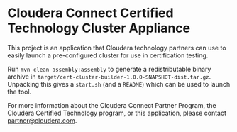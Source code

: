 Cloudera Connect Certified Technology Cluster Appliance
================================================================================
This project is an application that Cloudera technology partners can use to
easily launch a pre-configured cluster for use in certification testing.

Run `mvn clean assembly:assembly` to generate a redistributable binary archive
in `target/cert-cluster-builder-1.0.0-SNAPSHOT-dist.tar.gz`.  Unpacking this
gives a `start.sh` (and a `README`) which can be used to launch the tool.

For more information about the Cloudera Connect Partner Program, the Cloudera
Certified Technology program, or this application, please contact
partner@cloudera.com.
